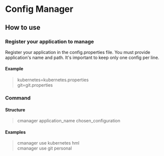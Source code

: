 # Config Manager

## How to use

### Register your application to manage
Register your application in the config.properties file. You must provide application's name and path. It's important to keep only one config per line.

#### Example

> kubernetes=kubernetes.properties <br>
> git=git.properties

### Command

#### Structure

> cmanager application_name chosen_configuration 

#### Examples

> cmanager use kubernetes hml <br>
> cmanager use git personal